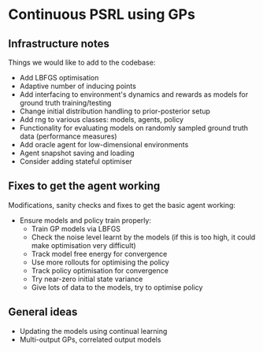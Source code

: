 # Continuous PSRL using GPs

## Infrastructure notes

Things we would like to add to the codebase:
* Add LBFGS optimisation
* Adaptive number of inducing points
* Add interfacing to environment's dynamics and rewards as models for ground truth training/testing
* Change initial distribution handling to prior-posterior setup
* Add rng to various classes: models, agents, policy
* Functionality for evaluating models on randomly sampled ground truth data (performance measures)
* Add oracle agent for low-dimensional environments
* Agent snapshot saving and loading
* Consider adding stateful optimiser

## Fixes to get the agent working

Modifications, sanity checks and fixes to get the basic agent working:
* Ensure models and policy train properly:
  - Train GP models via LBFGS
  - Check the noise level learnt by the models (if this is too high, it could make optimisation very difficult)
  - Track model free energy for convergence
  - Use more rollouts for optimising the policy
  - Track policy optimisation for convergence
  - Try near-zero initial state variance
  - Give lots of data to the models, try to optimise policy

## General ideas

* Updating the models using continual learning
* Multi-output GPs, correlated output models
